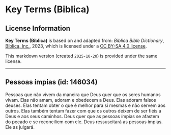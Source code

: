 # Key Terms (Biblica)

## License Information

**Key Terms (Biblica)** is based on and adapted from: _Biblica Bible Dictionary_, [Biblica, Inc.](https://www.biblica.com/), 2023, which is licensed under a [CC BY-SA 4.0 license](https://creativecommons.org/licenses/by-sa/4.0/legalcode.en).

This markdown version (created `2025-10-20`) is provided under the same license.



--------------------------------

## Pessoas ímpias (id: 146034)

Pessoas que não vivem da maneira que Deus quer que os seres humanos vivam. Elas não amam, adoram e obedecem a Deus. Elas adoram falsos deuses. Elas tentam obter o que é melhor para si mesmas e não servem aos outros. Elas também tentam fazer com que os outros deixem de ser fiéis a Deus e aos seus caminhos. Deus quer que as pessoas ímpias se afastem do pecado e se reconciliem com ele. Deus ressuscitará as pessoas ímpias. Ele as julgará.


